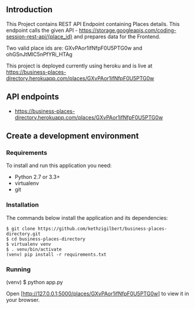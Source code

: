 ## Introduction

This Project contains REST API Endpoint containing Places details.  This endpoint calls the given API - https://storage.googleapis.com/coding-session-rest-api/{place_id} and prepares data for the Frontend.

Two valid place ids are: GXvPAor1ifNfpF0U5PTG0w and ohGSnJtMIC5nPfYRi_HTAg

This project is deployed currently using heroku and is live at
https://business-places-directory.herokuapp.com/places/GXvPAor1ifNfpF0U5PTG0w

## API endpoints 
* https://business-places-directory.herokuapp.com/places/GXvPAor1ifNfpF0U5PTG0w


## Create a development environment

### Requirements
To install and run this application you need:

* Python 2.7 or 3.3+
* virtualenv 
* git 

### Installation
The commands below install the application and its dependencies:

    $ git clone https://github.com/kethzigilbert/business-places-directory.git
    $ cd business-places-directory
    $ virtualenv venv
    $ . venv/bin/activate
    (venv) pip install -r requirements.txt

 
### Running

(venv) $ python app.py

Open [http://127.0.0.1:5000/places/GXvPAor1ifNfpF0U5PTG0w] to view it in your browser.
